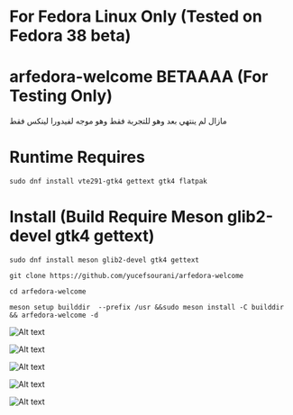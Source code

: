 # For Fedora Linux Only (Tested on Fedora 38 beta)

# arfedora-welcome BETAAAA (For Testing Only)

مازال لم ينتهي بعد وهو للتجربة فقط وهو موجه لفيدورا لينكس فقط 

# Runtime Requires
 
``` sudo dnf install vte291-gtk4 gettext gtk4 flatpak ```



# Install (Build Require Meson glib2-devel gtk4 gettext)

``` sudo dnf install meson glib2-devel gtk4 gettext ```

``` git clone https://github.com/yucefsourani/arfedora-welcome ```

``` cd arfedora-welcome ```

``` meson setup builddir  --prefix /usr &&sudo meson install -C builddir && arfedora-welcome -d ```


![Alt text](https://raw.githubusercontent.com/yucefsourani/arfedora-welcome/main/screenshots/Screenshot11.png "Screenshot")


![Alt text](https://raw.githubusercontent.com/yucefsourani/arfedora-welcome/main/screenshots/Screenshot12.png "Screenshot")


![Alt text](https://raw.githubusercontent.com/yucefsourani/arfedora-welcome/main/screenshots/Screenshot13.png "Screenshot")


![Alt text](https://raw.githubusercontent.com/yucefsourani/arfedora-welcome/main/screenshots/Screenshot14.png "Screenshot")


![Alt text](https://raw.githubusercontent.com/yucefsourani/arfedora-welcome/main/screenshots/Screenshot15.png "Screenshot")

